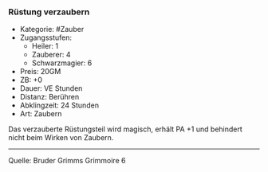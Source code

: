 ### Rüstung verzaubern

- Kategorie: #Zauber
- Zugangsstufen:
  - Heiler: 1
  - Zauberer: 4
  - Schwarzmagier: 6
- Preis: 20GM
- ZB: +0
- Dauer: VE Stunden
- Distanz: Berühren
- Abklingzeit: 24 Stunden
- Art: Zaubern

Das verzauberte Rüstungsteil wird magisch, erhält PA +1 und behindert nicht beim Wirken von Zaubern.

---

Quelle: Bruder Grimms Grimmoire 6

